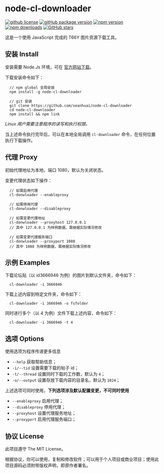 # node-cl-downloader

[![github license](https://img.shields.io/github/license/seanhuai/node-cl-downloader)](https://github.com/seanhuai/node-cl-downloader/blob/master/LICENSE)
[![gitHub package version](https://img.shields.io/github/package-json/v/seanhuai/node-cl-downloader?color=%23e74c3c)](https://github.com/seanhuai/node-cl-downloader)
[![npm version](https://img.shields.io/npm/v/node-cl-downloader)](https://www.npmjs.com/package/node-cl-downloader)
[![npm downloads](https://img.shields.io/npm/dt/node-cl-downloader?color=%233498db)](https://www.npmjs.com/package/node-cl-downloader)
[![GitHub stars](https://img.shields.io/github/stars/seanhuai/node-cl-downloader?style=social)](https://github.com/seanhuai/node-cl-downloader)

这是一个使用 JavaScript 完成的 T66Y 图片资源下载工具。

## 安装 Install

安装需要 Node.Js 环境，可在 [官方网站下载](https://nodejs.org/en/download/)。

下载安装命令如下：

```shell
  // npm global 全局安装
  npm install -g node-cl-downloader

  // git 安装
  git clone https://github.com/seanhuai/node-cl-downloader
  cd node-cl-downloader
  npm install && npm link
```

*Linux 用户需要注意程序的读写和执行权限。*

当上述命令执行完毕后，可以在本地全局调用 `cl-downloader` 命令，在任何位置执行下载操作。

## 代理 Proxy

初始代理地址为本地，端口 1080，默认为关闭状态。

变更代理状态如下操作：

```shell
  // 如需启用代理
  cl-donwloader --enableproxy
  
  // 如需停用代理
  cl-donwloader --disableproxy
  
  // 如需变更代理地址
  cl-donwloader --proxyhost 127.0.0.1
  // 其中 127.0.0.1 为样例数据，需根据实际情况修改

  // 如需变更代理服务端口
  cl-donwloader --proxyport 1080
  // 其中 1080 为样例数据，需根据实际情况修改
```

## 示例 Examples

下载论坛贴（以 id3666946 为例）的图片到默认文件夹，命令如下：

```shell
  cl-downloader -i 3666946
```

下载上述内容到特定文件夹，命令如下：

```shell
  cl-downloader -i 3666946 -o fsfolder
```

同时进行多个（以 4 为例）文件下载上述内容，命令如下：

```shell
  cl-downloader -i 3666946 -t 4
```

## 选项 Options

使用选项为程序传递更多信息

* `--help` 获取帮助信息；
* `-i/--tid`  设置需要下载的帖子 id；
* `-t/--thread`  设置同时下载的工作数，默认为 `4`；
* `-o/--output`  设置存放下载内容的目录名，默认为 `1024`；

上述选项可同时使用，**下列选项涉及默认配置变更，不可同时使用**

* `--enableproxy`  启用代理； 
* `--disableproxy`  停用代理；
* `--proxyhost`  设置代理服务地址； 
* `--proxyport`  启用代理服务端口； 

## 协议 License

此项目遵守 The MIT License。

根据协议，你可以使用，复制和修改软件；可以用于个人项目或商业项目；使用此项目源码必须附带版权声明，即原作者署名。